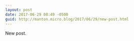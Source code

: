```yaml
---
layout: post
date: 2017-06-29 08:49 -0500
guid: http://manton.micro.blog/2017/06/29/new-post.html
---
```

New post.
